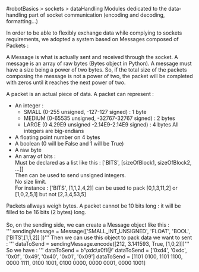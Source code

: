 #robotBasics > sockets > dataHandling
Modules dedicated to the data-handling part of socket communication (encoding and decoding, formatting...)<br />

In order to be able to flexibly exchange data while complying to sockets requirements, we adopted a system based on Messages composed of Packets :<br />

A Message is what is actually sent and received through the socket.
A message is an array of raw bytes (Bytes object in Python). A message must have a size being a power of two bytes.
So, if the total size of the packets composing the message is not a power of two, the packet will be completed with zeros until it reaches the next power of two.


A packet is an actual piece of data.
A packet can represent :
- An integer :
	- SMALL (0-255 unsigned, -127-127 signed) : 1 byte
	- MEDIUM (0-65535 unsigned, -32767-32767 signed) : 2 bytes
	- LARGE (0 4.29E9 unsigned -2.14E9-2.14E9 signed) : 4 bytes
	All integers are big-endians
- A floating point number on 4 bytes
- A boolean (0 will be False and 1 will be True)
- A raw byte
- An array of bits :<br />
	Must be declared as a list like this : ['BITS', [sizeOfBlock1, sizeOfBlock2, ...]]<br />
	Then can be used to send unsigned integers.<br />
	No size limit.<br />
	For instance : ['BITS', [1,1,2,4,2]] can be used to pack [0,1,3,11,2] or [1,0,2,5,1] but not [2,3,4,53,5]<br />

Packets allways weigh bytes. A packet cannot be 10 bits long : it will be filled to be 16 bits (2 bytes) long.<br />
<br />
So, on the sending side, we can create a Message object like this :<br />
'''	sendingMessage = Message(['SMALL_INT_UNSIGNED', 'FLOAT', 'BOOL', ['BITS',[1,1,2]] ])'''
Then we can use this object to pack data we want to sent :
'''	dataToSend = sendingMessage.encode([212, 3.141593, True, [1,0,2]])'''
So we have :
'''	dataToSend = b'\xdc\x0fI@'
	dataToSend = ['0xd4', '0xdc', '0x0f', '0x49', '0x40', '0x01', '0x09']
	dataToSend = [1101 0100, 1101 1100, 0000 1111, 0100 1001, 0100 0000, 0000 0001, 0000 1001]
